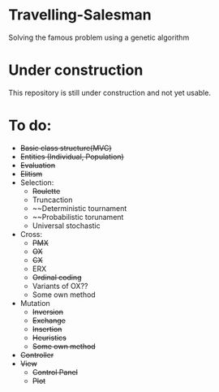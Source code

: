 # Travelling-Salesman
Solving the famous problem using a genetic algorithm

# Under construction
This repository is still under construction and not yet usable.

# To do:
- ~~Basic class structure(MVC)~~
- ~~Entities (Individual, Population)~~
- ~~Evaluation~~
- ~~Elitism~~
- Selection:
  - ~~Roulette~~ 
  - Truncaction
  - ~~Deterministic tournament
  - ~~Probabilistic torunament
  - Universal stochastic
- Cross:
  - ~~PMX~~
  - ~~OX~~
  - ~~CX~~
  - ERX
  - ~~Ordinal coding~~
  - Variants of OX??
  - Some own method
- Mutation
  - ~~Inversion~~
  - ~~Exchange~~
  - ~~Insertion~~
  - ~~Heuristics~~
  - ~~Some own method~~
- ~~Controller~~
- ~~View~~
  - ~~Control Panel~~
  - ~~Plot~~
